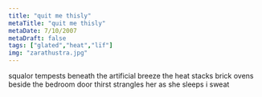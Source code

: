 ```yaml
---
title: "quit me thisly"
metaTitle: "quit me thisly"
metaDate: 7/10/2007
metaDraft: false
tags: ["glated","heat","lïf"]
img: "zarathustra.jpg"
---
```


squalor tempests beneath the artificial breeze
the heat stacks brick ovens beside the bedroom door
thirst strangles her as she sleeps
i sweat
